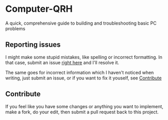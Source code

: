 # Computer-QRH
A quick, comprehensive guide to building and troubleshooting basic PC problems


## Reporting issues
I might make some stupid mistakes, like spelling or incorrect formatting. In that case, submit an issue [right here](https://github.com/Howardohyea/Computer-QRH/issues) and I'll resolve it. 

The same goes for incorrect information which I haven't noticed when writing, just submit an issue, or if you want to fix it youself, see [Contribute](#contribute)

## Contribute
If you feel like you have some changes or anything you want to implement, make a fork, do your edit, then submit a pull request back to this project. 